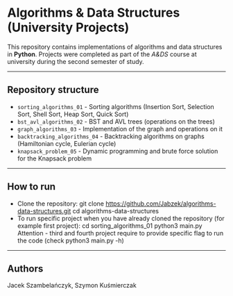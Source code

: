 # Algorithms & Data Structures (University Projects)
This repository contains implementations of algorithms and data structures in **Python**.
Projects were completed as part of the *A&DS* course at university during the second semester of study.

---

## Repository structure
- `sorting_algorithms_01` - Sorting algorithms (Insertion Sort, Selection Sort, Shell Sort, Heap Sort, Quick Sort)
- `bst_avl_algorithms_02` - BST and AVL trees (operations on the trees)
- `graph_algorithms_03` - Implementation of the graph and operations on it
- `backtracking_algorithms_04` - Backtracking algorithms on graphs (Hamiltonian cycle, Eulerian cycle)
- `knapsack_problem_05` - Dynamic programming and brute force solution for the Knapsack problem

---

## How to run
- Clone the repository:
    git clone https://github.com/Jabzek/algorithms-data-structures.git
    cd algorithms-data-structures
- To run specific project when you have already cloned the repository (for example first project):
    cd sorting_algorithms_01
    python3 main.py
  Attention - third and fourth project require to provide specific flag to run the code (check python3 main.py -h)

---

## Authors
Jacek Szambelańczyk, Szymon Kuśmierczak
